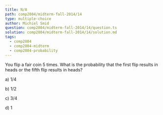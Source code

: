 ```yaml
---
title: N/A
path: comp2804/midterm-fall-2014/14
type: multiple-choice
author: Michiel Smid
question: comp2804/midterm-fall-2014/14/question.ts
solution: comp2804/midterm-fall-2014/14/solution.md
tags:
  - comp2804
  - comp2804-midterm
  - comp2804-probability
---
```


You flip a fair coin 5 times. What is the probability that the first flip results in heads or the fifth flip results in heads?

a) 1/4

b) 1/2

c) 3/4

d) 1
